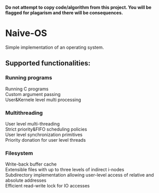 **Do not attempt to copy code/algorithm from this project. You will be flagged for plagarism and there will be consequences.**

# Naive-OS
Simple implementation of an operating system.

## Supported functionalities:

### Running programs
Running C programs  
Custom argument passing  
User&Kernele level multi processing

### Multithreading
User level multi-threading  
Strict priority&FIFO scheduling policies  
User level synchronization primitives  
Priority donation for user level threads  

### Filesystem
Write-back buffer cache  
Extensible files with up to three levels of indirect i-nodes  
Subdirectory implementation allowing user-level access of relative and absolute addresses  
Efficient read-write lock for IO accesses

